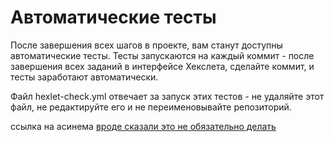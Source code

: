 # Автоматические тесты

После завершения всех шагов в проекте, вам станут доступны автоматические тесты. Тесты запускаются на каждый коммит - после завершения всех заданий в интерфейсе Хекслета, сделайте коммит, и тесты заработают автоматически.

Файл hexlet-check.yml отвечает за запуск этих тестов - не удаляйте этот файл, не редактируйте его и не переименовывайте репозиторий.


ссылка на асинема 
<a href="https://asciinema.org/a/T4Rop3aDKAXVfsc0iXs4FV3TR">
<a href = https://asciinema.org/a/dIqJXz1fCcXYGSA0kCeZPkVTV>
вроде сказали это не обязательно делать 
